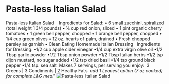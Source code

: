 # ⁠Pasta-less Italian Salad ⁠

⁠Pasta-less Italian Salad ⁠
⁠
⁠
Ingredients for Salad:⁠
• 6 small zucchini, spiralized (total weight 1 3/4 pounds)⁠
• ¼ cup red onion, sliced⁠
• 1 pint organic cherry tomatoes⁠
• 1 green bell pepper, chopped⁠
• 1 orange bell pepper, chopped⁠
• 1/4 cup green olives⁠
• 12 oz. hearts of palm, drained⁠
• Fresh chopped parsley as garnish⁠
• Clean Eating Homemade Italian Dressing ⁠
⁠
Ingredients for Dressing:⁠
•1/2 cup apple cider vinegar⁠
•1/4 cup extra virgin olive oil⁠
•1/2 Tbsp garlic powder⁠
•1/2 Tbsp onion powder⁠
•1/2 Tbsp Italian herbs⁠
•1/2 tsp dijon mustard, no sugar added⁠
•1/2 tsp dried basil⁠
•1/4 tsp ground black pepper⁠
•1/4 tsp. sea salt⁠
⁠
Makes 7 servings, per serving you enjoy: ⁠
3 Greens | 3 Condiments | 2 Healthy Fats⁠
⁠
*add 1 Leanest option (7 oz cooked) for complete L&G meal*"
![⁠Pasta-less Italian Salad ⁠](images/⁠Pasta-less%20Italian%20Salad%20⁠.png)

